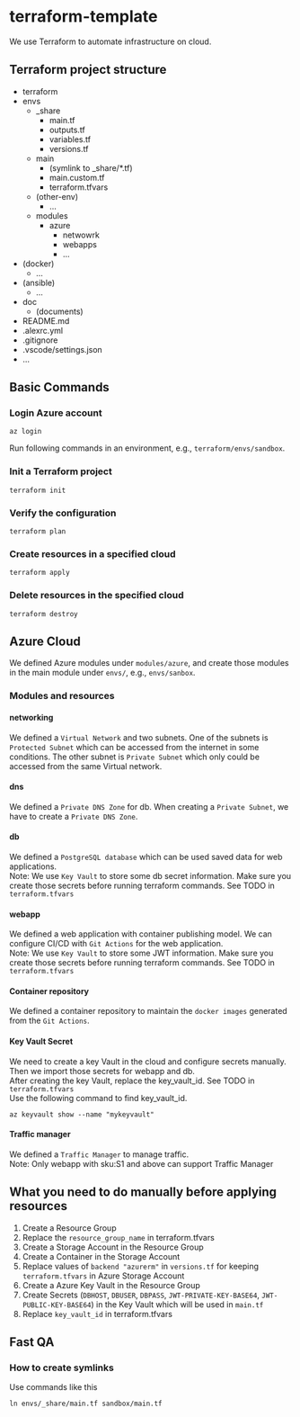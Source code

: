 # terraform-template
We use Terraform to automate infrastructure on cloud.

## Terraform project structure
* terraform
* envs
  * _share
    * main.tf
    * outputs.tf
    * variables.tf
    * versions.tf
  * main
    * (symlink to _share/*.tf)
    * main.custom.tf
    * terraform.tfvars
  * (other-env)
    * …
  * modules
    * azure
      * netwowrk
      * webapps
      * …
* (docker)
  * …
* (ansible)
  * …
* doc
  * (documents)
* README.md
* .alexrc.yml
* .gitignore
* .vscode/settings.json
* …

## Basic Commands
### Login Azure account
```shell
az login
```
Run following commands in an environment, e.g., `terraform/envs/sandbox`.
### Init a Terraform project
```shell
terraform init
```
### Verify the configuration
```shell
terraform plan
```

### Create resources in a specified cloud
```shell
terraform apply
```
### Delete resources in the specified cloud
```shell
terraform destroy
```


## Azure Cloud
We defined Azure modules under `modules/azure`, and create those modules in the main module under `envs/`, e.g., `envs/sanbox`.

### Modules and resources
#### networking
We defined a `Virtual Network` and two subnets. One of the subnets is `Protected Subnet` which can be accessed from the internet in some conditions. The other subnet is `Private Subnet` which only could be accessed from the same Virtual network.

#### dns
We defined a `Private DNS Zone` for db. When creating a `Private Subnet`, we have to create a `Private DNS Zone`.

#### db
We defined a `PostgreSQL database` which can be used saved data for web applications.</br>
Note: We use `Key Vault` to store some db secret information. Make sure you create those secrets before running terraform commands. See TODO in `terraform.tfvars`

#### webapp
We defined a web application with container publishing model. We can configure CI/CD with `Git Actions` for the web application.</br>
Note: We use `Key Vault` to store some JWT information. Make sure you create those secrets before running terraform commands. See TODO in `terraform.tfvars`

#### Container repository
We defined a container repository to maintain the `docker images` generated from the `Git Actions`.

#### Key Vault Secret
We need to create a key Vault in the cloud and configure secrets manually. Then we import those secrets for webapp and db. </br>
After creating the key Vault, replace the key_vault_id. See TODO in `terraform.tfvars` </br>
Use the following command to find key_vault_id.
```shell
az keyvault show --name "mykeyvault"
```

#### Traffic manager
We defined a `Traffic Manager` to manage traffic.</br>
Note: Only webapp with sku:S1 and above can support Traffic Manager

## What you need to do manually before applying resources
1. Create a Resource Group
2. Replace the `resource_group_name` in terraform.tfvars
3. Create a Storage Account in the Resource Group
4. Create a Container in the Storage Account
5. Replace values of `backend "azurerm"` in `versions.tf` for keeping `terraform.tfvars` in Azure Storage Account
6. Create a Azure Key Vault in the Resource Group
7. Create Secrets (`DBHOST`, `DBUSER`, `DBPASS`, `JWT-PRIVATE-KEY-BASE64`, `JWT-PUBLIC-KEY-BASE64`) in the Key Vault which will be used in `main.tf`
8. Replace `key_vault_id` in terraform.tfvars

## Fast QA
### How to create symlinks
Use commands like this
```shell
ln envs/_share/main.tf sandbox/main.tf
```

